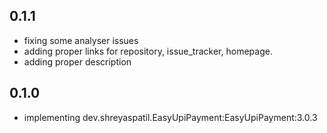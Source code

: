 ## 0.1.1

- fixing some analyser issues
- adding proper links for repository, issue_tracker, homepage.
- adding proper description
## 0.1.0

- implementing dev.shreyaspatil.EasyUpiPayment:EasyUpiPayment:3.0.3
